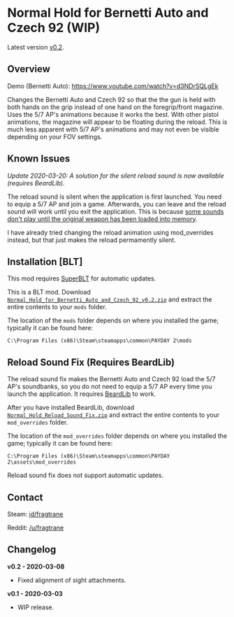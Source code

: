 # Normal Hold for Bernetti Auto and Czech 92 (WIP)

Latest version [v0.2](https://github.com/fragtrane/Payday-2-Mods/raw/master/Normal%20Hold%20for%20Bernetti%20Auto%20and%20Czech%2092/Normal_Hold_for_Bernetti_Auto_and_Czech_92_v0.2.zip).

## Overview

Demo (Bernetti Auto): https://www.youtube.com/watch?v=d3NDrSQLgEk

Changes the Bernetti Auto and Czech 92 so that the the gun is held with both hands on the grip instead of one hand on the foregrip/front magazine. Uses the 5/7 AP's animations because it works the best. With other pistol animations, the magazine will appear to be floating during the reload. This is much less apparent with 5/7 AP's animations and may not even be visible depending on your FOV settings.

## Known Issues

_Update 2020-03-20: A solution for the silent reload sound is now available (requires BeardLib)._

The reload sound is silent when the application is first launched. You need to equip a 5/7 AP and join a game. Afterwards, you can leave and the reload sound will work until you exit the application. This is because [some sounds don't play until the original weapon has been loaded into memory](https://www.unknowncheats.me/forum/1055533-post3.html?s=ff1847d9a1c1b61c568822c76cdef7a0).

I have already tried changing the reload animation using mod_overrides instead, but that just makes the reload permamently silent.

## Installation [BLT]

This mod requires [SuperBLT](https://superblt.znix.xyz) for automatic updates.

This is a BLT mod. Download [`Normal_Hold_for_Bernetti_Auto_and_Czech_92_v0.2.zip`](https://github.com/fragtrane/Payday-2-Mods/raw/master/Normal%20Hold%20for%20Bernetti%20Auto%20and%20Czech%2092/Normal_Hold_for_Bernetti_Auto_and_Czech_92_v0.2.zip) and extract the entire contents to your `mods` folder.

The location of the `mods` folder depends on where you installed the game; typically it can be found here:

```
C:\Program Files (x86)\Steam\steamapps\common\PAYDAY 2\mods
```

## Reload Sound Fix (Requires BeardLib)

The reload sound fix makes the Bernetti Auto and Czech 92 load the 5/7 AP's soundbanks, so you do not need to equip a 5/7 AP every time you launch the application. It requires [BeardLib](https://modworkshop.net/mod/14924) to work.

After you have installed BeardLib, download [`Normal_Hold_Reload_Sound_Fix.zip`](https://github.com/fragtrane/Payday-2-Mods/raw/master/Normal%20Hold%20for%20Bernetti%20Auto%20and%20Czech%2092/Normal_Hold_Reload_Sound_Fix.zip) and extract the entire contents to your `mod_overrides` folder.

The location of the `mod_overrides` folder depends on where you installed the game; typically it can be found here:

```
C:\Program Files (x86)\Steam\steamapps\common\PAYDAY 2\assets\mod_overrides
```

Reload sound fix does not support automatic updates.

## Contact

Steam: [id/fragtrane](https://steamcommunity.com/id/fragtrane)

Reddit: [/u/fragtrane](https://www.reddit.com/user/fragtrane)

## Changelog

**v0.2 - 2020-03-08**

- Fixed alignment of sight attachments.

**v0.1 - 2020-03-03**

- WIP release.

